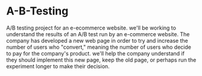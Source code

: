# A-B-Testing
A/B testing project for an e-ecommerce website.
we'll be working to understand the results of an A/B test run by an e-commerce website. The company has developed a new web page in order to try and increase the number of users who "convert," meaning the number of users who decide to pay for the company's product. we'll help the company understand if they should implement this new page, keep the old page, or perhaps run the experiment longer to make their decision.
